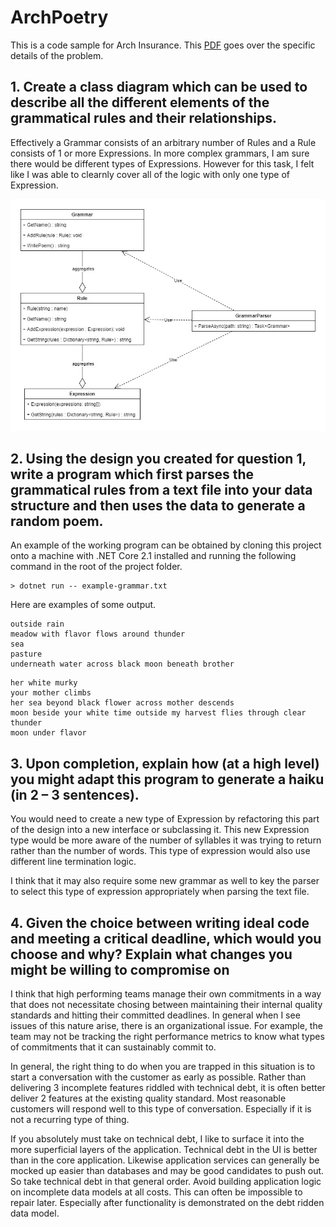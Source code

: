 # ArchPoetry
This is a code sample for Arch Insurance. This [PDF](./docs/definition.pdf) goes over the specific details of the problem.

## 1. Create a class diagram which can be used to describe all the different elements of the grammatical rules and their relationships.

Effectively a Grammar consists of an arbitrary number of Rules and a Rule consists of 1 or more Expressions. In more complex grammars, I am sure there would be different types of Expressions. However for this task, I felt like I was able to clearnly cover all of the logic with only one type of Expression.

![UML Diagram](./docs/uml.jpg "UML Diagram")

## 2. Using the design you created for question 1, write a program which first parses the grammatical rules from a text file into your data structure and then uses the data to generate a random poem.

An example of the working program can be obtained by cloning this project onto a machine with .NET Core 2.1 installed and running the following command in the root of the project folder.

```
> dotnet run -- example-grammar.txt
```

Here are examples of some output.

```
outside rain
meadow with flavor flows around thunder
sea
pasture
underneath water across black moon beneath brother
```

```
her white murky
your mother climbs
her sea beyond black flower across mother descends
moon beside your white time outside my harvest flies through clear thunder
moon under flavor
```

## 3. Upon completion, explain how (at a high level) you might adapt this program to generate a haiku (in 2 – 3 sentences).

You would need to create a new type of Expression by refactoring this part of the design into a new interface or subclassing it. This new Expression type would be more aware of the number of syllables it was trying to return rather than the number of words. This type of expression would also use different line termination logic.

I think that it may also require some new grammar as well to key the parser to select this type of expression appropriately when parsing the text file.

## 4. Given the choice between writing ideal code and meeting a critical deadline, which would you choose and why? Explain what changes you might be willing to compromise on

I think that high performing teams manage their own commitments in a way that does not necessitate chosing between maintaining their internal quality standards and hitting their committed deadlines. In general when I see issues of this nature arise, there is an organizational issue. For example, the team may not be tracking the right performance metrics to know what types of commitments that it can sustainably commit to.

In general, the right thing to do when you are trapped in this situation is to start a conversation with the customer as early as possible. Rather than delivering 3 incomplete features riddled with technical debt, it is often better deliver 2 features at the existing quality standard. Most reasonable customers will respond well to this type of conversation. Especially if it is not a recurring type of thing.

If you absolutely must take on technical debt, I like to surface it into the more superficial layers of the application. Technical debt in the UI is better than in the core application. Likewise application services can generally be mocked up easier than databases and may be good candidates to push out. So take technical debt in that general order. Avoid building application logic on incomplete data models at all costs. This can often be impossible to repair later. Especially after functionality is demonstrated on the debt ridden data model.
